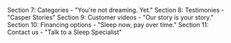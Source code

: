 Section 7: Categories - "You're not dreaming. Yet."
Section 8: Testimonies - "Casper Stories"
Section 9: Customer videos - "Our story is your story."
Section 10: Financing options - "Sleep now, pay over time."
Section 11: Contact us - "Talk to a Sleep Specialist"